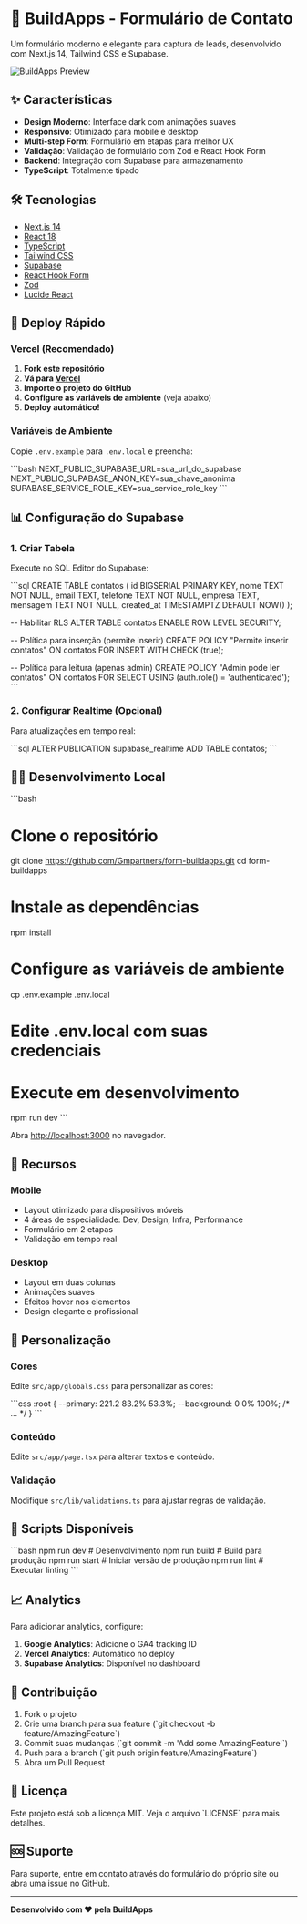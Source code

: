 # 🚀 BuildApps - Formulário de Contato

Um formulário moderno e elegante para captura de leads, desenvolvido com Next.js 14, Tailwind CSS e Supabase.

![BuildApps Preview](https://via.placeholder.com/800x400/000000/FFFFFF?text=BuildApps+Form)

## ✨ Características

- **Design Moderno**: Interface dark com animações suaves
- **Responsivo**: Otimizado para mobile e desktop
- **Multi-step Form**: Formulário em etapas para melhor UX
- **Validação**: Validação de formulário com Zod e React Hook Form
- **Backend**: Integração com Supabase para armazenamento
- **TypeScript**: Totalmente tipado

## 🛠️ Tecnologias

- [Next.js 14](https://nextjs.org/)
- [React 18](https://reactjs.org/)
- [TypeScript](https://www.typescriptlang.org/)
- [Tailwind CSS](https://tailwindcss.com/)
- [Supabase](https://supabase.com/)
- [React Hook Form](https://react-hook-form.com/)
- [Zod](https://zod.dev/)
- [Lucide React](https://lucide.dev/)

## 🚀 Deploy Rápido

### Vercel (Recomendado)

1. **Fork este repositório**
2. **Vá para [Vercel](https://vercel.com)**
3. **Importe o projeto do GitHub**
4. **Configure as variáveis de ambiente** (veja abaixo)
5. **Deploy automático!**

### Variáveis de Ambiente

Copie `.env.example` para `.env.local` e preencha:

\`\`\`bash
NEXT_PUBLIC_SUPABASE_URL=sua_url_do_supabase
NEXT_PUBLIC_SUPABASE_ANON_KEY=sua_chave_anonima
SUPABASE_SERVICE_ROLE_KEY=sua_service_role_key
\`\`\`

## 📊 Configuração do Supabase

### 1. Criar Tabela

Execute no SQL Editor do Supabase:

\`\`\`sql
CREATE TABLE contatos (
  id BIGSERIAL PRIMARY KEY,
  nome TEXT NOT NULL,
  email TEXT,
  telefone TEXT NOT NULL,
  empresa TEXT,
  mensagem TEXT NOT NULL,
  created_at TIMESTAMPTZ DEFAULT NOW()
);

-- Habilitar RLS
ALTER TABLE contatos ENABLE ROW LEVEL SECURITY;

-- Política para inserção (permite inserir)
CREATE POLICY "Permite inserir contatos" ON contatos
  FOR INSERT WITH CHECK (true);

-- Política para leitura (apenas admin)
CREATE POLICY "Admin pode ler contatos" ON contatos
  FOR SELECT USING (auth.role() = 'authenticated');
\`\`\`

### 2. Configurar Realtime (Opcional)

Para atualizações em tempo real:

\`\`\`sql
ALTER PUBLICATION supabase_realtime ADD TABLE contatos;
\`\`\`

## 🏃‍♂️ Desenvolvimento Local

\`\`\`bash
# Clone o repositório
git clone https://github.com/Gmpartners/form-buildapps.git
cd form-buildapps

# Instale as dependências
npm install

# Configure as variáveis de ambiente
cp .env.example .env.local
# Edite .env.local com suas credenciais

# Execute em desenvolvimento
npm run dev
\`\`\`

Abra [http://localhost:3000](http://localhost:3000) no navegador.

## 📱 Recursos

### Mobile
- Layout otimizado para dispositivos móveis
- 4 áreas de especialidade: Dev, Design, Infra, Performance
- Formulário em 2 etapas
- Validação em tempo real

### Desktop
- Layout em duas colunas
- Animações suaves
- Efeitos hover nos elementos
- Design elegante e profissional

## 🎨 Personalização

### Cores
Edite `src/app/globals.css` para personalizar as cores:

\`\`\`css
:root {
  --primary: 221.2 83.2% 53.3%;
  --background: 0 0% 100%;
  /* ... */
}
\`\`\`

### Conteúdo
Edite `src/app/page.tsx` para alterar textos e conteúdo.

### Validação
Modifique `src/lib/validations.ts` para ajustar regras de validação.

## 🔧 Scripts Disponíveis

\`\`\`bash
npm run dev      # Desenvolvimento
npm run build    # Build para produção
npm run start    # Iniciar versão de produção
npm run lint     # Executar linting
\`\`\`

## 📈 Analytics

Para adicionar analytics, configure:

1. **Google Analytics**: Adicione o GA4 tracking ID
2. **Vercel Analytics**: Automático no deploy
3. **Supabase Analytics**: Disponível no dashboard

## 🤝 Contribuição

1. Fork o projeto
2. Crie uma branch para sua feature (\`git checkout -b feature/AmazingFeature\`)
3. Commit suas mudanças (\`git commit -m 'Add some AmazingFeature'\`)
4. Push para a branch (\`git push origin feature/AmazingFeature\`)
5. Abra um Pull Request

## 📄 Licença

Este projeto está sob a licença MIT. Veja o arquivo \`LICENSE\` para mais detalhes.

## 🆘 Suporte

Para suporte, entre em contato através do formulário do próprio site ou abra uma issue no GitHub.

---

**Desenvolvido com ❤️ pela BuildApps**
